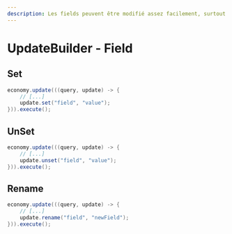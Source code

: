 ```yaml
---
description: Les fields peuvent être modifié assez facilement, surtout avec MongoDb
---
```


# UpdateBuilder - Field

## Set

```java
economy.update(((query, update) -> {
    // [...]
    update.set("field", "value");
})).execute();
```

## UnSet

```java
economy.update(((query, update) -> {
    // [...]
    update.unset("field", "value");
})).execute();
```

## Rename

```java
economy.update(((query, update) -> {
    // [...]
    update.rename("field", "newField");
})).execute();
```
